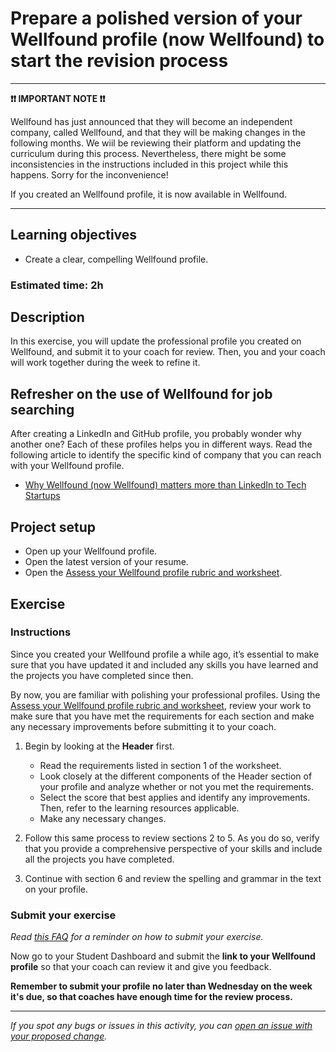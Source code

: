 # Prepare a polished version of your Wellfound profile (now Wellfound) to start the revision process

---

**❗️❗️ IMPORTANT NOTE ❗️❗️**

Wellfound has just announced that they will become an independent company, called Wellfound, and that they will be making changes in the following months. We wiil be reviewing their platform and updating the curriculum during this process. Nevertheless, there might be some inconsistencies in the instructions included in this project while this happens. Sorry for the inconvenience!

If you created an Wellfound profile, it is now available in Wellfound.

---

## **Learning objectives**

- Create a clear, compelling Wellfound profile.

### **Estimated time: 2h**

## **Description**

In this exercise, you will update the professional profile you created on Wellfound, and submit it to your coach for review. Then, you and your coach will work together during the week to refine it.

## Refresher on the use of Wellfound for job searching

After creating a LinkedIn and GitHub profile, you probably wonder why another one? Each of these profiles helps you in different ways. Read the following article to identify the specific kind of company that you can reach with your Wellfound profile.

- [Why Wellfound (now Wellfound) matters more than LinkedIn to Tech Startups](https://www.inc.com/alex-moazed/why-angellist-matters-more-than-linkedin-to-tech-startups.html)

## Project setup

- Open up your Wellfound profile.
- Open the latest version of your resume.
- Open the [Assess your Wellfound profile rubric and worksheet](https://docs.google.com/document/d/1xhb03isMP8G4kl6juDrSi3rjST-xUUrQrwiIJxSFj9Y/edit#).

## **Exercise**

### **Instructions**

Since you created your Wellfound profile a while ago, it’s essential to make sure that you have updated it and included any skills you have learned and the projects you have completed since then.

By now, you are familiar with polishing your professional profiles. Using the [Assess your Wellfound profile rubric and worksheet](https://docs.google.com/document/d/1xhb03isMP8G4kl6juDrSi3rjST-xUUrQrwiIJxSFj9Y/edit#), review your work to make sure that you have met the requirements for each section and make any necessary improvements before submitting it to your coach.

1. Begin by looking at the **Header** first.

   - Read the requirements listed in section 1 of the worksheet.
   - Look closely at the different components of the Header section of your profile and analyze whether or not you met the requirements.
   - Select the score that best applies and identify any improvements. Then, refer to the learning resources applicable.
   - Make any necessary changes.

2. Follow this same process to review sections 2 to 5. As you do so, verify that you provide a comprehensive perspective of your skills and include all the projects you have completed.

3. Continue with section 6 and review the spelling and grammar in the text on your profile.

### Submit your exercise

_Read [this FAQ](https://microverse.zendesk.com/hc/en-us/articles/360061344234) for a reminder on how to submit your exercise._

Now go to your Student Dashboard and submit the **link to your Wellfound profile** so that your coach can review it and give you feedback.

**Remember to submit your profile no later than Wednesday on the week it's due, so that coaches have enough time for the review process.**

---

_If you spot any bugs or issues in this activity, you can [open an issue with your proposed change](https://github.com/microverseinc/curriculum-transversal-skills/blob/main/git-github/articles/open_issue.md)._
